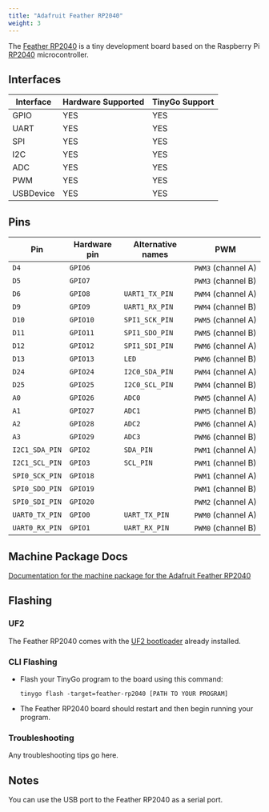 ```yaml
---
title: "Adafruit Feather RP2040"
weight: 3
---
```


The [Feather RP2040](https://www.adafruit.com/product/4884) is a tiny development board based on the Raspberry Pi [RP2040](https://datasheets.raspberrypi.org/rp2040/rp2040-datasheet.pdf) microcontroller.

## Interfaces

| Interface | Hardware Supported | TinyGo Support |
| --------- | ------------- | ----- |
| GPIO      | YES | YES |
| UART      | YES | YES |
| SPI       | YES | YES |
| I2C       | YES | YES |
| ADC       | YES | YES |
| PWM       | YES | YES |
| USBDevice | YES | YES |

## Pins

| Pin               | Hardware pin | Alternative names | PWM                  |
| ----------------- | ------------ | ----------------- | -------------------- |
| `D4`              | `GPIO6`      |                   | `PWM3` (channel A)   |
| `D5`              | `GPIO7`      |                   | `PWM3` (channel B)   |
| `D6`              | `GPIO8`      | `UART1_TX_PIN`    | `PWM4` (channel A)   |
| `D9`              | `GPIO9`      | `UART1_RX_PIN`    | `PWM4` (channel B)   |
| `D10`             | `GPIO10`     | `SPI1_SCK_PIN`    | `PWM5` (channel A)   |
| `D11`             | `GPIO11`     | `SPI1_SDO_PIN`    | `PWM5` (channel B)   |
| `D12`             | `GPIO12`     | `SPI1_SDI_PIN`    | `PWM6` (channel A)   |
| `D13`             | `GPIO13`     | `LED`             | `PWM6` (channel B)   |
| `D24`             | `GPIO24`     | `I2C0_SDA_PIN`    | `PWM4` (channel A)   |
| `D25`             | `GPIO25`     | `I2C0_SCL_PIN`    | `PWM4` (channel B)   |
| `A0`              | `GPIO26`     | `ADC0`            | `PWM5` (channel A)   |
| `A1`              | `GPIO27`     | `ADC1`            | `PWM5` (channel B)   |
| `A2`              | `GPIO28`     | `ADC2`            | `PWM6` (channel A)   |
| `A3`              | `GPIO29`     | `ADC3`            | `PWM6` (channel B)   |
| `I2C1_SDA_PIN`    | `GPIO2`      | `SDA_PIN`         | `PWM1` (channel A)   |
| `I2C1_SCL_PIN`    | `GPIO3`      | `SCL_PIN`         | `PWM1` (channel B)   |
| `SPI0_SCK_PIN`    | `GPIO18`     |                   | `PWM1` (channel A)   |
| `SPI0_SDO_PIN`    | `GPIO19`     |                   | `PWM1` (channel B)   |
| `SPI0_SDI_PIN`    | `GPIO20`     |                   | `PWM2` (channel A)   |
| `UART0_TX_PIN`    | `GPIO0`      | `UART_TX_PIN`     | `PWM0` (channel A)   |
| `UART0_RX_PIN`    | `GPIO1`      | `UART_RX_PIN`     | `PWM0` (channel B)   |

## Machine Package Docs

[Documentation for the machine package for the Adafruit Feather RP2040](../machine/feather-rp2040)

## Flashing

### UF2

The Feather RP2040 comes with the [UF2 bootloader](https://github.com/Microsoft/uf2) already installed.

### CLI Flashing

- Flash your TinyGo program to the board using this command:

    ```shell
    tinygo flash -target=feather-rp2040 [PATH TO YOUR PROGRAM]
    ```

- The Feather RP2040 board should restart and then begin running your program.

### Troubleshooting

Any troubleshooting tips go here.

## Notes

You can use the USB port to the Feather RP2040 as a serial port.
